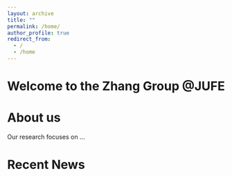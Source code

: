 ```yaml
---
layout: archive
title: ""
permalink: /home/
author_profile: true
redirect_from:
  - /
  - /home
---
```


# Welcome to the Zhang Group @JUFE

# About us

Our research focuses on ...


# Recent News

